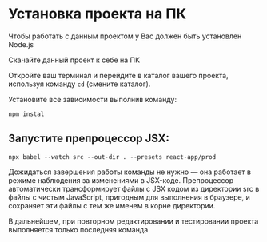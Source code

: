 Установка проекта на ПК
=======================
Чтобы работать с данным проектом у Вас должен быть установлен Node.js

Скачайте данный проект к себе на ПК

Откройте ваш терминал и перейдите в каталог вашего проекта, используя команду `cd` (смените каталог).

Установите все зависимости выполнив команду:

`npm instal`

Запустите препроцессор JSX:
---------------------------

`npx babel --watch src --out-dir . --presets react-app/prod`

Дожидаться завершения работы команды не нужно — она работает в режиме наблюдения за изменениями в JSX-коде. Препроцессор автоматически трансформирует файлы с JSX кодом из директории src в файлы с чистым JavaScript, пригодным для выполнения в браузере, и сохраняет эти файлы с тем же именем в корне директории.

В дальнейшем, при повторном редактировании и тестировании проекта выполняется только последняя команда